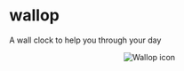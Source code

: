 # wallop

A wall clock to help you through your day

<p align="center">
  <img src="resources/icon/app_icon_512.png" alt="Wallop icon" title="Icon">
</p>